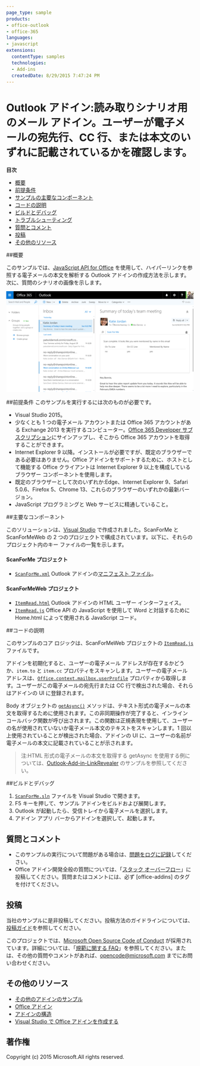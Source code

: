 ```yaml
---
page_type: sample
products:
- office-outlook
- office-365
languages:
- javascript
extensions:
  contentType: samples
  technologies:
  - Add-ins
  createdDate: 8/29/2015 7:47:24 PM
---
```

# <a name="outlook-add-in-a-mail-add-in-for-a-read-scenario-that-checks-whether-the-user-is-mentioned-on-the-to-line-cc-line-or-body-of-an-email"></a>Outlook アドイン:読み取りシナリオ用のメール アドイン。ユーザーが電子メールの宛先行、CC 行、または本文のいずれに記載されているかを確認します。

**目次**

* [概要](#summary)
* [前提条件](#prerequisites)
* [サンプルの主要なコンポーネント](#components)
* [コードの説明](#codedescription)
* [ビルドとデバッグ](#build)
* [トラブルシューティング](#troubleshooting)
* [質問とコメント](#questions)
* [投稿](#contribute)
* [その他のリソース](#additional-resources)

<a name="summary"></a>
##<a name="summary"></a>概要

このサンプルでは、[JavaScript API for Office](https://msdn.microsoft.com/library/b27e70c3-d87d-4d27-85e0-103996273298(v=office.15)) を使用して、ハイパーリンクを参照する電子メールの本文を解析する Outlook アドインの作成方法を示します。次に、質問のシナリオの画像を示します。

 ![](../readme-images/screenshot1.PNG)

<a name="prerequisites"></a>
##<a name="prerequisites"></a>前提条件
このサンプルを実行するには次のものが必要です。  

  - Visual Studio 2015。  
  - 少なくとも 1 つの電子メール アカウントまたは Office 365 アカウントがある Exchange 2013 を実行するコンピューター。[Office 365 Developer サブスクリプション](https://aka.ms/devprogramsignup)にサインアップし、そこから Office 365 アカウントを取得することができます。
  - Internet Explorer 9 以降。インストールが必要ですが、既定のブラウザーである必要はありません。Office アドインをサポートするために、ホストとして機能する Office クライアントは Internet Explorer 9 以上を構成しているブラウザー コンポーネントを使用します。
  - 既定のブラウザーとして次のいずれか:Edge、Internet Explorer 9、Safari 5.0.6、Firefox 5、Chrome 13、これらのブラウザーのいずれかの最新バージョン。
  - JavaScript プログラミングと Web サービスに精通していること。

<a name="components"></a>
##<a name="key-components"></a>主要なコンポーネント

このソリューションは、[Visual Studio](https://msdn.microsoft.com/library/office/fp179827.aspx#Tools_CreatingWithVS) で作成されました。ScanForMe と ScanForMeWeb の 2 つのプロジェクトで構成されています。以下に、それらのプロジェクト内のキー ファイルの一覧を示します。 
#### <a name="scanforme-project"></a>ScanForMe プロジェクト

* [```ScanForMe.xml```](/ScanForMe/ScanForMeManifest/ScanForMe.xml) Outlook アドインの[マニフェスト ファイル](https://dev.office.com/docs/add-ins/outlook/manifests/manifests)。

#### <a name="scanformeweb-project"></a>ScanForMeWeb プロジェクト

* [```ItemRead.html```](/ScanForMeWeb/ItemRead.html) Outlook アドインの HTML ユーザー インターフェイス。
* [```ItemRead.js```](/ScanForMeWeb/ItemRead.js) Office API の JavaScript を使用して Word と対話するために Home.html によって使用される JavaScript コード。 


<a name="codedescription"></a>
##<a name="description-of-the-code"></a>コードの説明

このサンプルのコア ロジックは、ScanForMeWeb プロジェクトの [```ItemRead.js```](/ScanForMeWeb/ItemRead.js) ファイルです。 

アドインを初期化すると、ユーザーの電子メール アドレスが存在するかどうか、`item.to` と `item.cc` プロパティをスキャンします。ユーザーの電子メール アドレスは、[```Office.context.mailbox.userProfile```](https://dev.office.com/reference/add-ins/outlook/Office.context.mailbox.userProfile) プロパティから取得します。ユーザーがこの電子メールの宛先行または CC 行で検出された場合、それらはアドインの UI に登録されます。 

Body オブジェクトの [```getAsync()```](http://dev.office.com/reference/add-ins/outlook/Body) メソッドは、テキスト形式の電子メールの本文を取得するために使用されます。この非同期操作が完了すると、インライン コールバック関数が呼び出されます。この関数は正規表現を使用して、ユーザーの名が使用されていないか電子メール本文のテキストをスキャンします。1 回以上使用されていることが検出された場合、アドインの UI に、ユーザーの名前が電子メールの本文に記載されていることが示されます。 

>注:HTML 形式の電子メールの本文を取得する getAsync を使用する例については、[Outlook-Add-in-LinkRevealer](https://github.com/OfficeDev/Outlook-Add-in-LinkRevealer) のサンプルを参照してください。 


<a name="build"></a>
##<a name="build-and-debug"></a>ビルドとデバッグ
1. [```ScanForMe.sln```](ScanForMe.sln) ファイルを Visual Studio で開きます。
2. F5 キーを押して、サンプル アドインをビルドおよび展開します。 
3. Outlook が起動したら、受信トレイから電子メールを選択します。
4. アドイン アプリ バーからアドインを選択して、起動します。

<a name="questions"></a>
## <a name="questions-and-comments"></a>質問とコメント

- このサンプルの実行について問題がある場合は、[問題をログに記録](https://github.com/OfficeDev/Outlook-Add-in-ScanForMe/issues)してください。
- Office アドイン開発全般の質問については、「[スタック オーバーフロー](http://stackoverflow.com/questions/tagged/office-addins)」に投稿してください。質問またはコメントには、必ず [office-addins] のタグを付けてください。


<a name="contribute"></a>
## <a name="contributing"></a>投稿 ##
当社のサンプルに是非投稿してください。投稿方法のガイドラインについては、[投稿ガイド](./Contributing.md)を参照してください。

このプロジェクトでは、[Microsoft Open Source Code of Conduct](https://opensource.microsoft.com/codeofconduct/) が採用されています。詳細については、「[規範に関する FAQ](https://opensource.microsoft.com/codeofconduct/faq/)」を参照してください。または、その他の質問やコメントがあれば、[opencode@microsoft.com](mailto:opencode@microsoft.com) までにお問い合わせください。


<a name="additional-resources"></a>
## <a name="additional-resources"></a>その他のリソース ##

- [その他のアドインのサンプル](https://github.com/OfficeDev?utf8=%E2%9C%93&query=-Add-in)
- [Office アドイン](https://dev.office.com/reference/add-ins)
- [アドインの構造](https://dev.office.com/docs/add-ins/overview/office-add-ins#StartBuildingApps_AnatomyofApp)
- [Visual Studio で Office アドインを作成する](https://dev.office.com/docs/add-ins/get-started/create-and-debug-office-add-ins-in-visual-studio)


## <a name="copyright"></a>著作権
Copyright (c) 2015 Microsoft.All rights reserved.